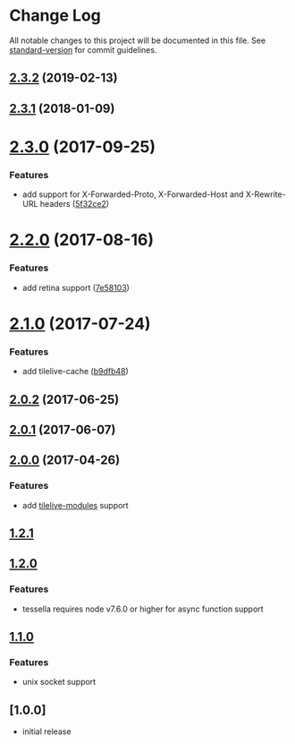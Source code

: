 # Change Log

All notable changes to this project will be documented in this file. See [standard-version](https://github.com/conventional-changelog/standard-version) for commit guidelines.

<a name="2.3.2"></a>
## [2.3.2](https://github.com/urbica/tessella/compare/v2.3.1...v2.3.2) (2019-02-13)



<a name="2.3.1"></a>
## [2.3.1](https://github.com/urbica/tessella/compare/v2.3.0...v2.3.1) (2018-01-09)



<a name="2.3.0"></a>
# [2.3.0](https://github.com/urbica/tessella/compare/v2.2.0...v2.3.0) (2017-09-25)


### Features

* add support for X-Forwarded-Proto, X-Forwarded-Host and X-Rewrite-URL headers ([5f32ce2](https://github.com/urbica/tessella/commit/5f32ce2))



<a name="2.2.0"></a>
# [2.2.0](https://github.com/urbica/tessella/compare/v2.1.0...v2.2.0) (2017-08-16)


### Features

* add retina support ([7e58103](https://github.com/urbica/tessella/commit/7e58103))



<a name="2.1.0"></a>
# [2.1.0](https://github.com/urbica/tessella/compare/v2.0.2...v2.1.0) (2017-07-24)


### Features

* add tilelive-cache ([b9dfb48](https://github.com/urbica/tessella/commit/b9dfb48))



<a name="2.0.2"></a>
## [2.0.2](https://github.com/urbica/tessella/compare/v2.0.1...v2.0.2) (2017-06-25)



<a name="2.0.1"></a>
## [2.0.1](https://github.com/urbica/tessella/compare/v2.0.0...v2.0.1) (2017-06-07)



<a name="2.0.0"></a>
## [2.0.0](https://github.com/urbica/tessella/compare/v1.2.1...v2.0.0) (2017-04-26)

### Features

* add [tilelive-modules](https://github.com/mojodna/tilelive-modules) support



<a name="1.2.1"></a>
## [1.2.1](https://github.com/urbica/tessella/compare/v1.2.0...v1.2.1)



<a name="1.2.0"></a>
## [1.2.0](https://github.com/urbica/tessella/compare/v1.1.0...v1.2.0)

### Features

* tessella requires node v7.6.0 or higher for async function support



<a name="1.1.0"></a>
## [1.1.0](https://github.com/urbica/tessella/compare/v1.0.0...v1.1.0)

### Features

* unix socket support



<a name="1.0.0"></a>
## [1.0.0]

* initial release
